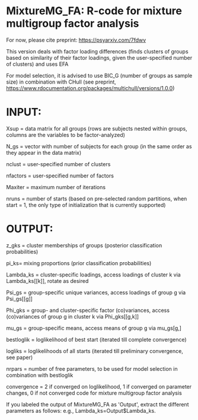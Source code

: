 # MixtureMG_FA: R-code for mixture multigroup factor analysis

For now, please cite preprint: https://psyarxiv.com/7fdwv

This version deals with factor loading differences (finds clusters of groups based on similarity of their factor loadings, given the user-specified number of clusters) and uses EFA

For model selection, it is advised to use BIC_G (number of groups as sample size) in combination with CHull (see preprint, https://www.rdocumentation.org/packages/multichull/versions/1.0.0)

# INPUT:
Xsup = data matrix for all groups (rows are subjects nested within groups, columns are the variables to be factor-analyzed)

N_gs = vector with number of subjects for each group (in the same order as they appear in the data matrix)

nclust = user-specified number of clusters

nfactors = user-specified number of factors

Maxiter = maximum number of iterations

nruns = number of starts (based on pre-selected random partitions, when start = 1, the only type of initialization that is currently supported)

# OUTPUT:
z_gks = cluster memberships of groups (posterior classification probabilities)

pi_ks= mixing proportions (prior classification probabilities)

Lambda_ks = cluster-specific loadings, access loadings of cluster k via Lambda_ks[[k]], rotate as desired

Psi_gs = group-specific unique variances, access loadings of group g via Psi_gs[[g]]

Phi_gks = group- and cluster-specific factor (co)variances, access (co)variances of group g in cluster k via Phi_gks[[g,k]]

mu_gs = group-specific means, access means of group g via mu_gs[g,]

bestloglik = loglikelihood of best start (iterated till complete convergence)

logliks = loglikelihoods of all starts (iterated till preliminary convergence, see paper)

nrpars = number of free parameters, to be used for model selection in combination with bestloglik

convergence = 2 if converged on loglikelihood, 1 if converged on parameter changes, 0 if not converged code for mixture multigroup factor analysis

If you labeled the output of MixtureMG_FA as 'Output', extract the different parameters as follows: e.g., Lambda_ks=Output$Lambda_ks.
